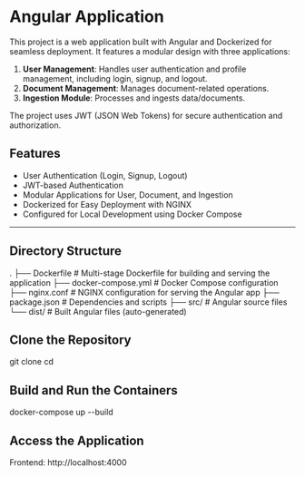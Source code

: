 # Angular Application

This project is a web application built with Angular and Dockerized for seamless deployment. It features a modular design with three applications:
1. **User Management**: Handles user authentication and profile management, including login, signup, and logout.
2. **Document Management**: Manages document-related operations.
3. **Ingestion Module**: Processes and ingests data/documents.

The project uses JWT (JSON Web Tokens) for secure authentication and authorization.

## Features
- User Authentication (Login, Signup, Logout)
- JWT-based Authentication
- Modular Applications for User, Document, and Ingestion
- Dockerized for Easy Deployment with NGINX
- Configured for Local Development using Docker Compose

---

## Directory Structure
.
├── Dockerfile           # Multi-stage Dockerfile for building and serving the application
├── docker-compose.yml   # Docker Compose configuration
├── nginx.conf           # NGINX configuration for serving the Angular app
├── package.json         # Dependencies and scripts
├── src/                 # Angular source files
└── dist/                # Built Angular files (auto-generated)

## Clone the Repository
git clone <repository-url>
cd <repository-directory>

## Build and Run the Containers
docker-compose up --build

## Access the Application
Frontend: http://localhost:4000

